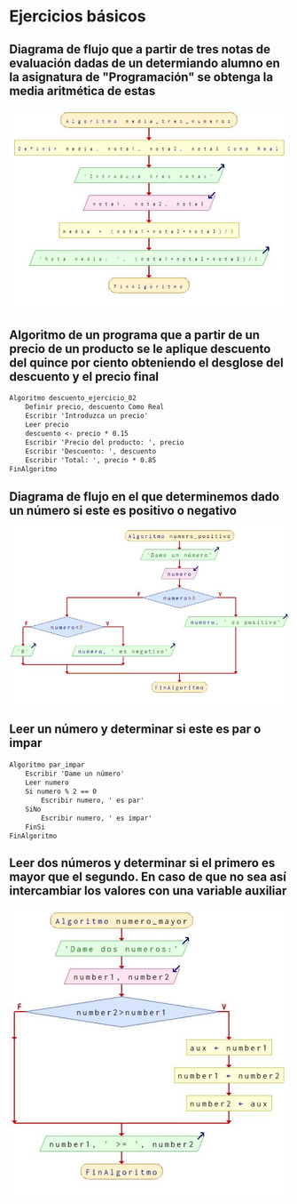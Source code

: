 # Ejercicios básicos

## Diagrama de flujo que a partir de tres notas de evaluación dadas de un determiando alumno en la asignatura de "Programación" se obtenga la media aritmética de estas

![Nota media](./diagramas-flujo/media_tres_numeros.jpg)

## Algoritmo de un programa que a partir de un precio de un producto se le aplique descuento del quince por ciento obteniendo el desglose del descuento y el precio final

```
Algoritmo descuento_ejercicio_02
	Definir precio, descuento Como Real
	Escribir 'Introduzca un precio'
	Leer precio
	descuento <- precio * 0.15
	Escribir 'Precio del producto: ', precio
	Escribir 'Descuento: ', descuento
	Escribir 'Total: ', precio * 0.85
FinAlgoritmo
```
## Diagrama de flujo en el que determinemos dado un número si este es positivo o negativo

![Numero positivo / negativo](./diagramas-flujo/positivo-negativo.jpg)

## Leer un número y determinar si este es par o impar

```
Algoritmo par_impar
	Escribir 'Dame un número'
	Leer numero
	Si numero % 2 == 0
		Escribir numero, ' es par'
	SiNo
		Escribir numero, ' es impar'
	FinSi
FinAlgoritmo
```

## Leer dos números y determinar si el primero es mayor que el segundo. En caso de que no sea así intercambiar los valores con una variable auxiliar

![Mayor numero](./diagramas-flujo/numero-mayor.jpg)